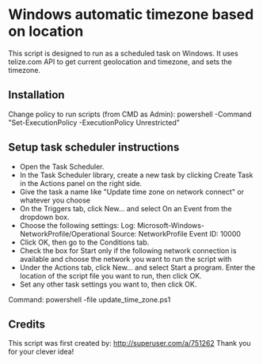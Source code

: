 Windows automatic timezone based on location
===============

This script is designed to run as a scheduled task on Windows. It uses telize.com API to get current geolocation and timezone, and sets the timezone. 

Installation
-------------------
Change policy to run scripts (from CMD as Admin): powershell -Command "Set-ExecutionPolicy -ExecutionPolicy Unrestricted"
 
Setup task scheduler instructions
---------------------------
- Open the Task Scheduler.
- In the Task Scheduler library, create a new task by clicking Create Task in the Actions panel on the right side.
- Give the task a name like "Update time zone on network connect" or whatever you choose
- On the Triggers tab, click New... and select On an Event from the dropdown box.
- Choose the following settings:
        Log: Microsoft-Windows-NetworkProfile/Operational
        Source: NetworkProfile
        Event ID: 10000
- Click OK, then go to the Conditions tab.
- Check the box for Start only if the following network connection is available and choose the network you want to run the script with
- Under the Actions tab, click New... and select Start a program. Enter the location of the script file you want to run, then click OK.
- Set any other task settings you want to, then click OK.
 
Command: powershell -file update_time_zone.ps1

Credits
------------------
This script was first created by: http://superuser.com/a/751262 
Thank you for your clever idea!